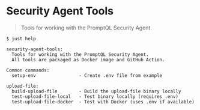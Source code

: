 # Security Agent Tools

> Tools for working with the PromptQL Security Agent.

```
$ just help

security-agent-tools:
  Tools for working with the PromptQL Security Agent.
  All tools are packaged as Docker image and GitHub Action.

Common commands:
  setup-env                - Create .env file from example

upload-file:
  build-upload-file        - Build the upload-file binary locally
  test-upload-file-local   - Test binary locally (requires .env)
  test-upload-file-docker  - Test with Docker (uses .env if available)
```